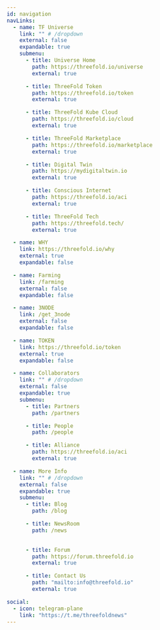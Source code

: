 ```yaml
---
id: navigation
navLinks:
  - name: TF Universe
    link: "" # /dropdown
    external: false
    expandable: true
    submenu:
      - title: Universe Home
        path: https://threefold.io/universe
        external: true

      - title: ThreeFold Token
        path: https://threefold.io/token
        external: true

      - title: ThreeFold Kube Cloud
        path: https://threefold.io/cloud
        external: true

      - title: ThreeFold Marketplace
        path: https://threefold.io/marketplace
        external: true

      - title: Digital Twin
        path: https://mydigitaltwin.io
        external: true

      - title: Conscious Internet
        path: https://threefold.io/aci
        external: true

      - title: ThreeFold Tech
        path: https://threefold.tech/
        external: true

  - name: WHY
    link: https://threefold.io/why
    external: true
    expandable: false

  - name: Farming
    link: /farming
    external: false
    expandable: false

  - name: 3NODE
    link: /get_3node
    external: false
    expandable: false

  - name: TOKEN
    link: https://threefold.io/token
    external: true
    expandable: false

  - name: Collaborators
    link: "" # /dropdown
    external: false
    expandable: true
    submenu:
      - title: Partners
        path: /partners

      - title: People
        path: /people      

      - title: Alliance
        path: https://threefold.io/aci
        external: true

  - name: More Info
    link: "" # /dropdown
    external: false
    expandable: true
    submenu:
      - title: Blog
        path: /blog

      - title: NewsRoom
        path: /news
        

      - title: Forum
        path: https://forum.threefold.io
        external: true

      - title: Contact Us
        path: "mailto:info@threefold.io"
        external: true

social:
  - icon: telegram-plane
    link: "https://t.me/threefoldnews"
---
```



<!--   - name: PARTICIPATE
    link: "" # /dropdown
    external: false
    expandable: true
    submenu:
      - title: Start Farming
        path: /get_3node
        

      - title: Buy the Token
        path: https://threefold.io/token
        external: true

      - title: Test the Cloud
        path: https://threefold.io/cloud
        external: true

      - title: Try the Marketplace
        path: https://threefold.io/marketplace
        external: true

      - title: Build with the SDK
        path: https://sdk.threefold.io/
        external: true


  - name: LEARN
    link: "" # /dropdown
    external: false
    expandable: true
    submenu:
      - title: ThreeFold Grid
        path: /about
        
      - title: What is TFT?
        path: https://threefold.io/token
        external: true

      - title: Live Capacity
        path: https://explorer.threefold.io/
        external: true

      - title: What is the Internet?
        path: https://info.threefold.io/info/threefold#/threefold__grid_intro
        external: true
      
      - title: Planet Positive
        path: /blog/post/threefold_regenerates/      

      - title: Peer-to-Peer
        path: /blog/post/what_is_peer_to_peer/

      - title: Data Sovereignty
        path: /blog/post/threefold_data_sovereignty/
        
      - title: ThreeFold Glossary
        path: https://threefold.io/info/threefold#/threefold__defs
        external: true -->
